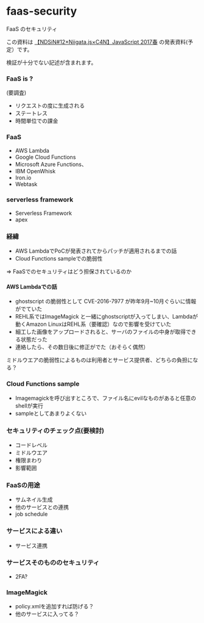 # faas-security

FaaS のセキュリティ 

この資料は [【NDSiN#12×Niigata.js×C4N】JavaScript 2017春](https://nds-meetup.connpass.com/event/54362/) の発表資料(予定）です。

検証が十分でない記述が含まれます。

### FaaS is ?

(要調査)
- リクエストの度に生成される
- ステートレス
- 時間単位での課金


### FaaS 

- AWS Lambda
- Google Cloud Functions
- Microsoft Azure Functions、
- IBM OpenWhisk
- Iron.io
- Webtask


### serverless framework

- Serverless Framework
- apex

### 経緯

- AWS LambdaでPoCが発表されてからパッチが適用されるまでの話
- Cloud Functions sampleでの脆弱性

=> FaaSでのセキュリティはどう担保されているのか

#### AWS Lambdaでの話

- ghostscript の脆弱性として CVE-2016-7977 が昨年9月~10月ぐらいに情報がでていた
- REHL系ではImageMagick と一緒にghostscriptが入ってしまい、Lambdaが動くAmazon LinuxはREHL系（要確認）なので影響を受けていた
- 細工した画像をアップロードされると、サーバのファイルの中身が取得できる状態だった
- 連絡したら、その数日後に修正がでた（おそらく偶然）

ミドルウエアの脆弱性によるものは利用者とサービス提供者、どちらの負担になる？

### Cloud Functions sample

- Imagemagickを呼び出すところで、ファイル名にevilなものがあると任意のshellが実行
- sampleとしてあまりよくない


### セキュリティのチェック点(要検討)

- コードレベル
- ミドルウエア
- 権限まわり
- 影響範囲

### FaaSの用途

- サムネイル生成
- 他のサービスとの連携
- job schedule

### サービスによる違い

- サービス連携


### サービスそのもののセキュリティ

- 2FA?

### ImageMagick

- policy.xmlを追加すれば防げる？
- 他のサービスに入ってる？


